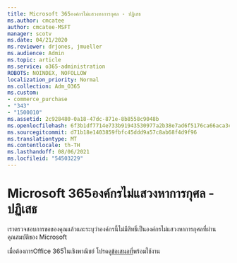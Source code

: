 ```yaml
---
title: Microsoft 365องค์กรไม่แสวงหาการกุศล - ปฏิเสธ
ms.author: cmcatee
author: cmcatee-MSFT
manager: scotv
ms.date: 04/21/2020
ms.reviewer: drjones, jmueller
ms.audience: Admin
ms.topic: article
ms.service: o365-administration
ROBOTS: NOINDEX, NOFOLLOW
localization_priority: Normal
ms.collection: Adm_O365
ms.custom:
- commerce_purchase
- "343"
- "1500010"
ms.assetid: 2c928480-0a18-47dc-871e-8b8558c9048b
ms.openlocfilehash: 6f3b1df7714e733b91943530977a2b38e7ad6f5176ca66aca3c4b950c67236f0
ms.sourcegitcommit: d71b18e1403859fbfc45ddd9a57c8ab68f4d9f96
ms.translationtype: MT
ms.contentlocale: th-TH
ms.lasthandoff: 08/06/2021
ms.locfileid: "54503229"
---
```

# <a name="microsoft-365-for-nonprofits---declined"></a>Microsoft 365องค์กรไม่แสวงหาการกุศล - ปฏิเสธ

เราตรวจสอบการขอของคุณแล้วและระบุว่าองค์กรนี้ไม่มีสิทธิ์เป็นองค์กรไม่แสวงหาการกุศลที่ผ่านคุณสมบัติของ Microsoft
  
เมื่อต้องการOffice 365ในเชิงพาณิชย์ โปรดดู[ข้อเสนอที่](https://portal.office.com/AdminPortal/Home)พร้อมใช้งาน
